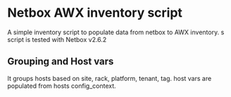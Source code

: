 # Netbox AWX inventory script
A simple inventory script to populate data from netbox to AWX inventory.  s script is tested with Netbox v2.6.2

## Grouping and Host vars
It groups hosts based on site, rack, platform, tenant, tag.
host vars are populated from hosts config_context.
